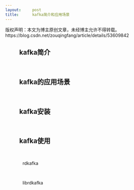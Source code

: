```yaml
---
layout:     post
title:      kafka简介和应用场景
---
```

<div id="article_content" class="article_content clearfix csdn-tracking-statistics" data-pid="blog" data-mod="popu_307" data-dsm="post">
								<div class="article-copyright">
					版权声明：本文为博主原创文章，未经博主允许不得转载。					https://blog.csdn.net/zouqingfang/article/details/53609842				</div>
								            <link rel="stylesheet" href="https://csdnimg.cn/release/phoenix/template/css/ck_htmledit_views-f76675cdea.css">
						<div class="htmledit_views" id="content_views">
                
<h2>         kafka简介</h2>
<p><br></p>
<h2>         kafka的应用场景</h2>
<p><br></p>
<h2>         kafka安装</h2>
<p><br></p>
<h2>         kafka使用</h2>
<p><br></p>
<p>              rdkafka</p>
<p><br></p>
<p>              librdkafka</p>
<p><br></p>
            </div>
                </div>